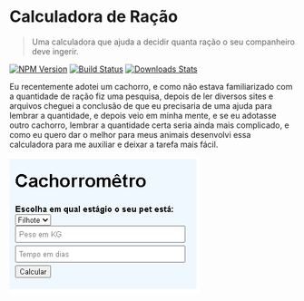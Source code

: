 # Calculadora de Ração
>Uma calculadora que ajuda a decidir quanta ração o seu companheiro deve ingerir.

[![NPM Version][npm-image]][npm-url]
[![Build Status][travis-image]][travis-url]
[![Downloads Stats][npm-downloads]][npm-url]

Eu recentemente adotei um cachorro, e como não estava familiarizado com a quantidade de ração fiz uma pesquisa, depois de ler diversos sites e arquivos cheguei a conclusão de que eu precisaria de uma ajuda para lembrar a quantidade, e depois veio em minha mente, e se eu adotasse outro cachorro, lembrar a quantidade certa seria ainda mais complicado, e como eu quero dar o melhor para meus animais desenvolvi essa calculadora para me auxiliar e deixar a tarefa mais fácil.

![Print do Site](img/cachorrrometro.png)


[npm-image]: https://img.shields.io/npm/v/datadog-metrics.svg?style=flat-square
[npm-url]: https://npmjs.org/package/datadog-metrics
[npm-downloads]: https://img.shields.io/npm/dm/datadog-metrics.svg?style=flat-square
[travis-image]: https://img.shields.io/travis/dbader/node-datadog-metrics/master.svg?style=flat-square
[travis-url]: https://travis-ci.org/dbader/node-datadog-metrics
